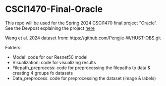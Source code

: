 # CSCI1470-Final-Oracle

This repo will be used for the Spring 2024 CSCI1470 final project "Oracle". See the Devpost explaining the project [here](https://devpost.com/software/oracle-2r7a8h)

Wang et al. 2024 dataset from: https://github.com/Pengjie-W/HUST-OBS.git 

Folders:

- Model: code for our Resnet50 model
- Visualization: code for visualizing results
- Filepath_preprocess: code for preprocessing the filepaths to data & creating 4 groups fo datasets
- Data_preprocess: code for preprocessing the dataset (image & labels)


